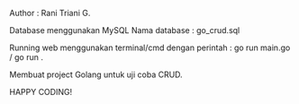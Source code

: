 Author : Rani Triani G.



Database menggunakan MySQL 
Nama database : go_crud.sql

Running web menggunakan terminal/cmd dengan perintah : go run main.go / go run .

Membuat project Golang untuk uji coba CRUD.

HAPPY CODING!
